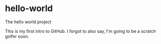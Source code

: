 # hello-world
The hello world project

This is my first intro to GitHub. I forgot to also say, I'm going to be a scratch golfer soon.
